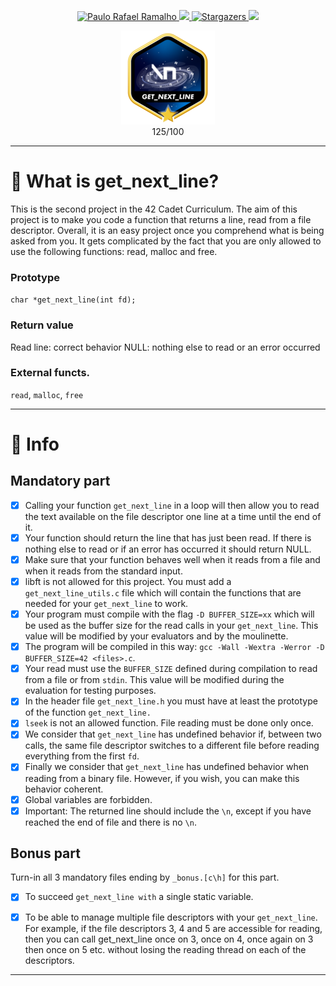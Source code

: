 <p align="center">
  <a href="https://www.linkedin.com/in/prafaelramalho/">
    <img alt="Paulo Rafael Ramalho" src="https://img.shields.io/badge/-Paulo Rafael-682998?style=flat&logo=Linkedin&logoColor=white" />
  </a>

  <a aria-label="Completed" href="https://www.42sp.org.br/">
    <img src="https://img.shields.io/badge/42.sp-GNL-682998?logo="></img>
  </a>

  <a href="https://github.com/Yaten/42-get_next_line/stargazers">
    <img alt="Stargazers" src="https://img.shields.io/github/stars/Yaten/42-get_next_line?color=682998&logo=github">
  </a>

  <a href="https://github.com/Yaten/libft/commits/main">
    <img src="https://img.shields.io/github/last-commit/Yaten/libft?color=682998">
  </a>
</p>
<p align="center">
  <a href="https://github.com/Yaten/42-get_next_line">
    <img src="https://github.com/Yaten/Yaten/blob/main/img/gnl.png" alt="GNL 125/100">
  </a>
  <br>
  125/100
</p>

---

# 🚀 What is get_next_line?

This is the second project in the 42 Cadet Curriculum. The aim of this project is to make you code a function that returns a line, read from a file descriptor. Overall, it is an easy project once you comprehend what is being asked from you. It gets complicated by the fact that you are only allowed to use the following functions: read, malloc and free.

### Prototype
`char *get_next_line(int fd);`
### Return value
Read line: correct behavior
NULL: nothing else to read or an error occurred
### External functs.
`read`, `malloc`, `free`

---

# :bookmark_tabs: Info

## Mandatory part

- [x] Calling your function `get_next_line` in a loop will then allow you to read the text available on the file descriptor one line at a time until the end of it.
- [x] Your function should return the line that has just been read. If there is nothing else to read or if an error has occurred it should return NULL.
- [x] Make sure that your function behaves well when it reads from a file and when it reads from the standard input.
- [x] libft is not allowed for this project. You must add a `get_next_line_utils.c` file which will contain the functions that are needed for your `get_next_line` to work.
- [x] Your program must compile with the flag `-D BUFFER_SIZE=xx` which will be used as the buffer size for the read calls in your `get_next_line`. This value will be modified by your evaluators and by the moulinette.
- [x] The program will be compiled in this way: `gcc -Wall -Wextra -Werror -D BUFFER_SIZE=42 <files>.c`.
- [x] Your read must use the `BUFFER_SIZE` defined during compilation to read from a file or from `stdin`. This value will be modified during the evaluation for testing purposes.
- [x] In the header file `get_next_line.h` you must have at least the prototype of the function `get_next_line.`
- [x] `lseek` is not an allowed function. File reading must be done only once.
- [x] We consider that `get_next_line` has undefined behavior if, between two calls, the same file descriptor switches to a different file before reading everything from the first `fd`.
- [x] Finally we consider that `get_next_line` has undefined behavior when reading from a binary file. However, if you wish, you can make this behavior coherent.
- [x] Global variables are forbidden.
- [x] Important: The returned line should include the `\n`, except if you have reached the end of file and there is no `\n`.

## Bonus part
Turn-in all 3 mandatory files ending by `_bonus.[c\h]` for this part.
- [x] To succeed `get_next_line with` a single static variable.
- [x] To be able to manage multiple file descriptors with your `get_next_line`. For example, if the file descriptors 3, 4 and 5 are accessible for reading, then you can call get_next_line once on 3, once on 4, once again on 3 then once on 5 etc. without losing the reading thread on each of the descriptors.


---
